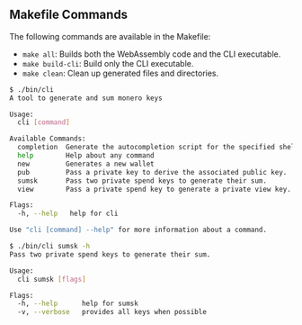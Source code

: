 ## Makefile Commands

The following commands are available in the Makefile:

- `make all`: Builds both the WebAssembly code and the CLI executable.
- `make build-cli`: Build only the CLI executable.
- `make clean`: Clean up generated files and directories.

```bash
$ ./bin/cli 
A tool to generate and sum monero keys

Usage:
  cli [command]

Available Commands:
  completion  Generate the autocompletion script for the specified shell
  help        Help about any command
  new         Generates a new wallet
  pub         Pass a private key to derive the associated public key.
  sumsk       Pass two private spend keys to generate their sum.
  view        Pass a private spend key to generate a private view key.

Flags:
  -h, --help   help for cli

Use "cli [command] --help" for more information about a command.
```

```bash
$ ./bin/cli sumsk -h
Pass two private spend keys to generate their sum.

Usage:
  cli sumsk [flags]

Flags:
  -h, --help      help for sumsk
  -v, --verbose   provides all keys when possible
```